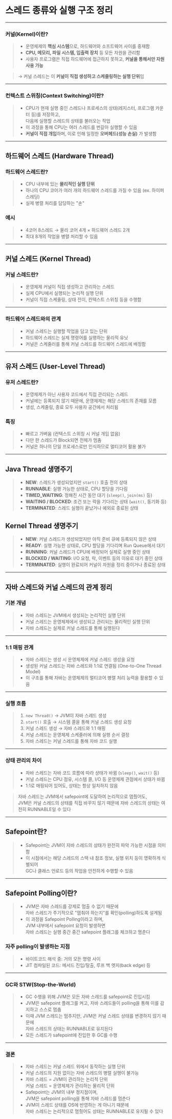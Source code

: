 # 스레드 종류와 실행 구조 정리

---

### 커널(Kernel)이란?

>- 운영체제의 **핵심 시스템**으로, 하드웨어와 소프트웨어 사이를 중재함
>- **CPU, 메모리, 파일 시스템, 입출력 장치** 등 모든 자원을 관리함
>- 사용자 프로그램은 직접 하드웨어에 접근하지 못하고, **커널을 통해서만 자원 사용 가능**

>→ 커널 스레드는 이 **커널이 직접 생성하고 스케줄링하는 실행 단위**임

---

### 컨텍스트 스위칭(Context Switching)이란?

>- CPU가 현재 실행 중인 스레드나 프로세스의 상태(레지스터, 프로그램 카운터 등)를 저장하고,  
  다음에 실행할 스레드의 상태를 불러오는 작업
>- 이 과정을 통해 CPU는 여러 스레드를 번갈아 실행할 수 있음
>- **커널이 직접 개입**하며, 이로 인해 일정한 **오버헤드(성능 손실)** 가 발생함

---

## 하드웨어 스레드 (Hardware Thread)

### 하드웨어 스레드란?

> - CPU 내부에 있는 **물리적인 실행 단위**
> - 하나의 CPU 코어가 여러 개의 하드웨어 스레드를 가질 수 있음 (ex. 하이퍼스레딩)
> - 실제 병렬 처리를 담당하는 "손"

### 예시
> - 4코어 8스레드 → 물리 코어 4개 × 하드웨어 스레드 2개
> - 최대 8개의 작업을 병렬 처리할 수 있음

---

## 커널 스레드 (Kernel Thread)

### 커널 스레드란?

> - 운영체제 커널이 직접 생성하고 관리하는 스레드
> - 실제 CPU에서 실행되는 논리적 실행 단위
> - 커널이 직접 스케줄링, 상태 전이, 컨텍스트 스위칭 등을 수행함

---

### 하드웨어 스레드와의 관계
> - 커널 스레드는 실행할 작업을 담고 있는 단위
> - 하드웨어 스레드는 실제 명령어를 실행하는 물리적 유닛
> - 커널은 스케줄러를 통해 커널 스레드를 하드웨어 스레드에 배정함


---

## 유저 스레드 (User-Level Thread)

### 유저 스레드란?

>- 운영체제가 아닌 사용자 코드에서 직접 관리되는 스레드
>- 커널에는 등록되지 않기 때문에, 운영체제는 해당 스레드의 존재를 모름
>- 생성, 스케줄링, 종료 모두 사용자 공간에서 처리됨

### 특징

>- 빠르고 가벼움 (컨텍스트 스위칭 시 커널 개입 없음)
>- 다만 한 스레드가 Block되면 전체가 멈춤
>- 커널은 하나의 단일 프로세스로만 인식하므로 멀티코어 활용 불가

---
## Java Thread 생명주기

>- **NEW**: 스레드가 생성되었지만 `start()` 호출 전의 상태
>- **RUNNABLE**: 실행 가능한 상태로, CPU 할당을 기다림
>- **TIMED_WAITING**: 정해진 시간 동안 대기 (`sleep()`, `join(ms)` 등)
>- **WAITING / BLOCKED**: 조건 또는 락을 기다리는 상태 (`wait()`, 동기화 등)
>- **TERMINATED**: 스레드 실행이 끝났거나 예외로 종료된 상태


## Kernel Thread 생명주기

>- **NEW**: 커널 스레드가 생성되었지만 아직 준비 큐에 등록되지 않은 상태
>- **READY**: 실행 가능한 상태로, CPU 할당을 기다리며 Run Queue에서 대기
>- **RUNNING**: 커널 스레드가 CPU에 배정되어 실제로 실행 중인 상태
>- **BLOCKED / WAITING**: I/O 요청, 락, 이벤트 등의 이유로 대기 중인 상태
>- **TERMINATED**: 실행이 완료되어 커널이 자원을 정리 중이거나 종료된 상태

---

## 자바 스레드와 커널 스레드의 관계 정리

### 기본 개념

>- 자바 스레드는 JVM에서 생성되는 논리적인 실행 단위
>- 커널 스레드는 운영체제에서 생성되고 관리되는 물리적인 실행 단위
>- 자바 스레드는 실제로 커널 스레드를 통해 실행된다

---

### 1:1 매핑 관계

>- 자바 스레드는 생성 시 운영체제에 커널 스레드 생성을 요청
>- 생성된 커널 스레드는 자바 스레드와 1:1로 연결됨 (One-to-One Thread Model)
>- 이 구조를 통해 자바는 운영체제의 멀티코어 병렬 처리 능력을 활용할 수 있음

---

### 실행 흐름

>1. `new Thread()` → JVM이 자바 스레드 생성
>2. `start()` 호출 → 시스템 콜을 통해 커널 스레드 생성 요청
>3. 커널 스레드 생성 → 자바 스레드와 1:1 매핑
>4. 커널 스레드는 운영체제 스케줄러에 의해 실행 순서 결정
>5. 자바 스레드는 커널 스레드를 통해 자바 코드 실행

---

### 상태 관리의 차이

>- 자바 스레드는 자바 코드 흐름에 따라 상태가 바뀜 (`sleep()`, `wait()` 등)
>- 커널 스레드는 CPU 점유, 시스템 콜, I/O 등 운영체제 관점에서 상태가 바뀜
>- 1:1로 매핑되어 있어도, 상태는 항상 일치하지 않음

> 자바 스레드는 JVM에서 safepoint에 도달하여 논리적으로 멈췄어도,  
> JVM은 커널 스레드의 상태를 직접 바꾸지 않기 때문에 자바 스레드의 상태는 여전히 RUNNABLE일 수 있다

---

## Safepoint란?

>- Safepoint는 JVM이 자바 스레드의 상태가 완전히 파악 가능한 시점을 의미함
>- 이 시점에서는 해당 스레드의 스택 내 참조 정보, 실행 위치 등이 명확하게 식별되어  
  GC나 클래스 언로드 등의 작업을 안전하게 수행할 수 있음

---

## Safepoint Polling이란?

>- JVM은 자바 스레드를 강제로 멈출 수 없기 때문에  
  자바 스레드가 주기적으로 "멈춰야 하는지"를 확인(polling)하도록 설계됨
>- 이 과정을 Safepoint Polling이라고 하며,  
  JVM 내부에서 safepoint 요청이 발생하면  
  자바 스레드는 실행 중간 중간 safepoint 플래그를 체크하고 멈춘다

### 자주 polling이 발생하는 지점

>- 바이트코드 해석 중: 거의 모든 명령 사이
>- JIT 컴파일된 코드: 메서드 진입/탈출, 루프 백 엣지(back edge) 등

---

### GC와 STW(Stop-the-World)

>- GC 수행을 위해 JVM은 모든 자바 스레드를 safepoint로 진입시킴
>- JVM은 safepoint 플래그를 켜고, 자바 스레드들이 polling을 통해 이를 감지하고 스스로 멈춤
>- 이때 JVM 스레드는 멈추지만, JVM은 커널 스레드 상태를 변경하지 않기 때문에  
  자바 스레드의 상태는 RUNNABLE로 유지된다
>- 모든 스레드가 safepoint에 진입한 후 GC를 수행

---

### 결론

>- 자바 스레드는 커널 스레드 위에서 동작하는 실행 단위
>- 커널 스레드의 지원 없이는 자바 스레드의 병렬 실행이 불가능
>- 자바 스레드 = JVM이 관리하는 논리적 단위  
  커널 스레드 = 운영체제가 관리하는 물리적 단위
>- Safepoint는 JVM의 내부 정지점이며,  
  JVM은 safepoint polling을 통해 자바 스레드를 멈춘다
>- JVM이 스레드 상태를 OS에 반영하는 게 아니기 때문에  
  자바 스레드는 논리적으로 멈췄어도 상태는 RUNNABLE로 유지될 수 있다
